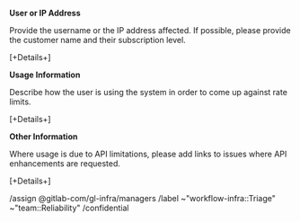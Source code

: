 <!--
This template is for GitLab team members to request information or changes for a user's rate limiting settings. 

Note, general requests related to functionality [within the GitLab application](https://gitlab.com/gitlab-org/gitlab/), should be directed to the appropriate stage team using the standard [feature request template](https://gitlab.com/gitlab-org/gitlab/-/issues/new?issuable_template=Feature%20proposal).

Please fill out as many detals as possible below.
-->

**User or IP Address**

Provide the username or the IP address affected. 
If possible, please provide the customer name and their subscription level. 
 
[+Details+]

**Usage Information**
 
Describe how the user is using the system in order to come up against rate limits. 
 
[+Details+]

**Other Information**

Where usage is due to API limitations, please add links to issues where API enhancements are requested.

[+Details+]


<!--
please do not edit the below
-->

/assign @gitlab-com/gl-infra/managers
/label ~"workflow-infra::Triage" ~"team::Reliability" 
/confidential